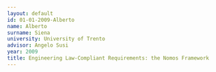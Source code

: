 ```yaml
---
layout: default 
id: 01-01-2009-Alberto
name: Alberto
surname: Siena 
university: University of Trento
advisor: Angelo Susi
year: 2009
title: Engineering Law-Compliant Requirements: the Nomos Framework
---
```

